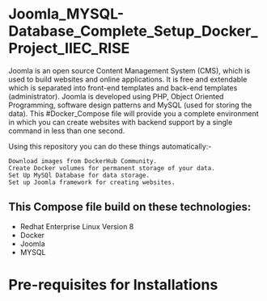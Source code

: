 # Joomla_MYSQL-Database_Complete_Setup_Docker_Project_IIEC_RISE

Joomla is an open source Content Management System (CMS), which is used to build websites and online applications. It is free and extendable which is separated into front-end templates and back-end templates (administrator). Joomla is developed using PHP, Object Oriented Programming, software design patterns and MySQL (used for storing the data). This #Docker_Compose file will provide you a complete environment in which you can create websites with backend support by a single command in less than one second.

Using this repository you can do these things automatically:-

    Download images from DockerHub Community. 
    Create Docker volumes for permanent storage of your data.
    Set Up MySQl Database for data storage.
    Set up Joomla framework for creating websites.

## This Compose file build on these technologies:
* Redhat Enterprise Linux Version 8
* Docker
* Joomla 
* MYSQL

# Pre-requisites for Installations
